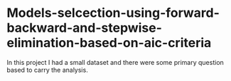# Models-selcection-using-forward-backward-and-stepwise-elimination-based-on-aic-criteria
In this project I had a small dataset and there were some primary question based to carry the analysis.
